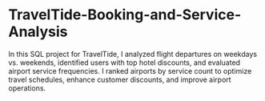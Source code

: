 # TravelTide-Booking-and-Service-Analysis
In this SQL project for TravelTide, I analyzed flight departures on weekdays vs. weekends, identified users with top hotel discounts, and evaluated airport service frequencies. I ranked airports by service count to optimize travel schedules, enhance customer discounts, and improve airport operations.

